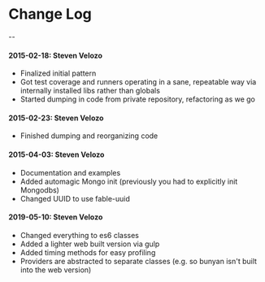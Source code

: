 # Change Log
--
#### 2015-02-18: Steven Velozo
* Finalized initial pattern
* Got test coverage and runners operating in a sane, repeatable way via internally installed libs rather than globals
* Started dumping in code from private repository, refactoring as we go

#### 2015-02-23: Steven Velozo
* Finished dumping and reorganizing code

#### 2015-04-03: Steven Velozo
* Documentation and examples
* Added automagic Mongo init (previously you had to explicitly init Mongodbs)
* Changed UUID to use fable-uuid

#### 2019-05-10: Steven Velozo
* Changed everything to es6 classes
* Added a lighter web built version via gulp
* Added timing methods for easy profiling
* Providers are abstracted to separate classes (e.g. so bunyan isn't built into the web version)
